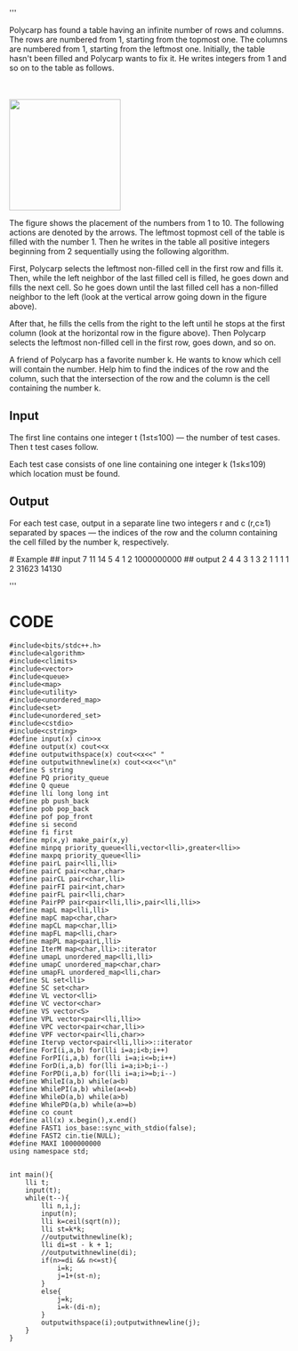 '''
  
<p>Polycarp has found a table having an infinite number of rows and columns. The rows are numbered from 1, starting from the topmost one. The columns are numbered from 1, starting from the leftmost one.
Initially, the table hasn't been filled and Polycarp wants to fix it. He writes integers from 1 and so on to the table as follows.
  
<br><br>
 <img src="https://espresso.codeforces.com/aa1eece2e042a16fcbc09f2af100e73049fd8841.png" align="center" width="200px">

The figure shows the placement of the numbers from 1 to 10. The following actions are denoted by the arrows.
The leftmost topmost cell of the table is filled with the number 1. Then he writes in the table all positive integers beginning from 2 sequentially using the following algorithm.

First, Polycarp selects the leftmost non-filled cell in the first row and fills it. Then, while the left neighbor of the last filled cell is filled, he goes down and fills the next cell. So he goes down until the last filled cell has a non-filled neighbor to the left (look at the vertical arrow going down in the figure above).

After that, he fills the cells from the right to the left until he stops at the first column (look at the horizontal row in the figure above). Then Polycarp selects the leftmost non-filled cell in the first row, goes down, and so on.

A friend of Polycarp has a favorite number k. He wants to know which cell will contain the number. Help him to find the indices of the row and the column, such that the intersection of the row and the column is the cell containing the number k.

## Input
The first line contains one integer t (1≤t≤100) — the number of test cases. Then t test cases follow.

Each test case consists of one line containing one integer k (1≤k≤109) which location must be found.

## Output
For each test case, output in a separate line two integers r and c (r,c≥1) separated by spaces — the indices of the row and the column containing the cell filled by the number k, respectively.
 </p>

<span>
# Example
## input
7
11
14
5
4
1
2
1000000000
## output
2 4
4 3
1 3
2 1
1 1
1 2
31623 14130
</span>
  
'''  
  
# CODE

```
#include<bits/stdc++.h>
#include<algorithm>
#include<climits>
#include<vector>
#include<queue>
#include<map>
#include<utility>
#include<unordered_map>
#include<set>
#include<unordered_set>
#include<cstdio>
#include<cstring>
#define input(x) cin>>x
#define output(x) cout<<x
#define outputwithspace(x) cout<<x<<" "
#define outputwithnewline(x) cout<<x<<"\n"
#define S string
#define PQ priority_queue
#define Q queue
#define lli long long int
#define pb push_back
#define pob pop_back
#define pof pop_front
#define si second
#define fi first
#define mp(x,y) make_pair(x,y)
#define minpq priority_queue<lli,vector<lli>,greater<lli>>
#define maxpq priority_queue<lli>
#define pairL pair<lli,lli>
#define pairC pair<char,char>
#define pairCL pair<char,lli>
#define pairFI pair<int,char>
#define pairFL pair<lli,char>
#define PairPP pair<pair<lli,lli>,pair<lli,lli>>
#define mapL map<lli,lli>
#define mapC map<char,char>
#define mapCL map<char,lli>
#define mapFL map<lli,char>
#define mapPL map<pairL,lli>
#define IterM map<char,lli>::iterator
#define umapL unordered_map<lli,lli>
#define umapC unordered_map<char,char>
#define umapFL unordered_map<lli,char>
#define SL set<lli>
#define SC set<char>
#define VL vector<lli>
#define VC vector<char>
#define VS vector<S>
#define VPL vector<pair<lli,lli>>
#define VPC vector<pair<char,lli>>
#define VPF vector<pair<lli,char>>
#define Itervp vector<pair<lli,lli>>::iterator
#define ForI(i,a,b) for(lli i=a;i<b;i++)
#define ForPI(i,a,b) for(lli i=a;i<=b;i++)
#define ForD(i,a,b) for(lli i=a;i>b;i--)
#define ForPD(i,a,b) for(lli i=a;i>=b;i--)
#define WhileI(a,b) while(a<b)
#define WhilePI(a,b) while(a<=b)
#define WhileD(a,b) while(a>b)
#define WhilePD(a,b) while(a>=b)
#define co count
#define all(x) x.begin(),x.end()
#define FAST1 ios_base::sync_with_stdio(false);
#define FAST2 cin.tie(NULL);
#define MAXI 1000000000
using namespace std;


int main(){
    lli t;
    input(t);
    while(t--){
        lli n,i,j;
        input(n);
        lli k=ceil(sqrt(n));
        lli st=k*k;
        //outputwithnewline(k);
        lli di=st - k + 1;
        //outputwithnewline(di);
        if(n>=di && n<=st){
            i=k;
            j=1+(st-n);
        }
        else{
            j=k;
            i=k-(di-n);
        }
        outputwithspace(i);outputwithnewline(j);
    }
}

```
  
  
